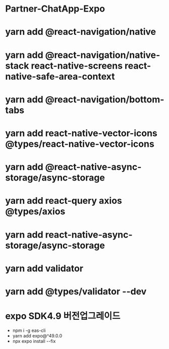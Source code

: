 # Partner-ChatApp-Expo


# yarn add @react-navigation/native 
# yarn add @react-navigation/native-stack react-native-screens react-native-safe-area-context
# yarn add @react-navigation/bottom-tabs
# yarn add react-native-vector-icons @types/react-native-vector-icons
# yarn add @react-native-async-storage/async-storage
# yarn add react-query axios @types/axios
# yarn add react-native-async-storage/async-storage


# yarn add validator
# yarn add @types/validator --dev


# expo SDK4.9 버전업그레이드
- npm i -g eas-cli
- yarn add expo@^49.0.0
- npx expo install --fix
